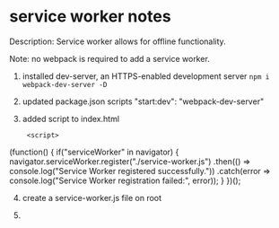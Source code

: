 # service worker notes

Description: Service worker allows for offline functionality.

Note: no webpack is required to add a service worker.

1. installed dev-server, an HTTPS-enabled development server 
`npm i webpack-dev-server -D`

2. updated package.json scripts
  "start:dev": "webpack-dev-server"

3. added script to index.html

		<script>
(function() {
  if("serviceWorker" in navigator) {
    navigator.serviceWorker.register("./service-worker.js")
      .then(() => console.log("Service Worker registered successfully."))
      .catch(error => console.log("Service Worker registration failed:", error));
  }
})();
</script>

4. create a service-worker.js file on root

5. 


